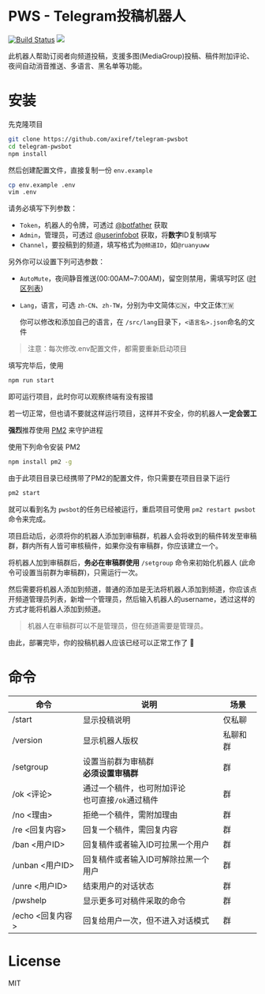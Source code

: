 # PWS - Telegram投稿机器人

[![Build Status](https://travis-ci.org/axiref/telegram-pwsbot.svg?branch=master)](https://travis-ci.org/axiref/telegram-pwsbot)
![](https://img.shields.io/badge/license-MIT-green.svg)

此机器人帮助订阅者向频道投稿，支援多图(MediaGroup)投稿、稿件附加评论、夜间自动消音推送、多语言、黑名单等功能。

# 安装

先克隆项目
```bash
git clone https://github.com/axiref/telegram-pwsbot
cd telegram-pwsbot
npm install
```
然后创建配置文件，直接复制一份 `env.example`

```bash
cp env.example .env
vim .env
```

请务必填写下列参数：

- `Token`，机器人的令牌，可透过 [@botfather](https://t.me/botfather) 获取
- `Admin`，管理员，可透过 [@userinfobot](https://t.me/userinfobot) 获取，将**数字**ID复制填写
- `Channel`，要投稿到的频道，填写格式为`@频道ID`，如`@ruanyuww`

另外你可以设置下列可选参数：

- `AutoMute`，夜间静音推送(00:00AM~7:00AM)，留空则禁用，需填写时区 ([时区列表](http://php.net/manual/zh/timezones.php))

- `Lang`，语言，可选 `zh-CN`、`zh-TW`，分别为中文简体🇨🇳，中文正体🇹🇼

  你可以修改和添加自己的语言，在 `/src/lang`目录下，`<语言名>.json`命名的文件

> 注意：每次修改.env配置文件，都需要重新启动项目

填写完毕后，使用 

```bash
npm run start
```

即可运行项目，此时你可以观察终端有没有报错

若一切正常，但也请不要就这样运行项目，这样并不安全，你的机器人**一定会罢工**

**强烈**推荐使用 [PM2](https://www.npmjs.com/package/pm2) 来守护进程

使用下列命令安装 PM2

```bash
npm install pm2 -g
```

由于此项目目录已经携带了PM2的配置文件，你只需要在项目目录下运行

```bash
pm2 start
```

就可以看到名为 `pwsbot`的任务已经被运行，重启项目可使用 `pm2 restart pwsbot` 命令来完成。

项目启动后，必须将你的机器人添加到审稿群，机器人会将收到的稿件转发至审稿群，群内所有人皆可审核稿件，如果你没有审稿群，你应该建立一个。

将机器人加到审稿群后，**务必在审稿群使用** `/setgroup` 命令来初始化机器人 (此命令可设置当前群为审稿群)，只需运行一次。

然后需要将机器人添加到频道，普通的添加是无法将机器人添加到频道，你应该点开频道管理员列表，新增一个管理员，然后输入机器人的username，透过这样的方式才能将机器人添加到频道。

> 机器人在审稿群可以不是管理员，但在频道需要是管理员。

由此，部署完毕，你的投稿机器人应该已经可以正常工作了 🎉

# 命令

| 命令             | 说明                                                  | 场景     |
| ---------------- | ----------------------------------------------------- | -------- |
| /start           | 显示投稿说明                                          | 仅私聊   |
| /version         | 显示机器人版权                                        | 私聊和群 |
| /setgroup        | 设置当前群为审稿群<br />**必须设置审稿群**            | 群       |
| /ok <评论>       | 通过一个稿件，也可附加评论<br />也可直接`/ok`通过稿件 | 群       |
| /no <理由>       | 拒绝一个稿件，需附加理由                              | 群       |
| /re <回复内容>   | 回复一个稿件，需回复内容                              | 群       |
| /ban <用户ID>    | 回复稿件或者输入ID可拉黑一个用户                      | 群       |
| /unban <用户ID>  | 回复稿件或者输入ID可解除拉黑一个用户                  | 群       |
| /unre <用户ID>   | 结束用户的对话状态                                    | 群       |
| /pwshelp         | 显示更多可对稿件采取的命令                            | 群       |
| /echo <回复内容> | 回复给用户一次，但不进入对话模式                      | 群       |




# License

MIT

